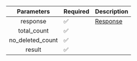 |    Parameters    | Required           | Description             |
|:----------------:|--------------------|-------------------------|
|     response     | :white_check_mark: | [Response](Response.md) |
|   total_count    | :white_check_mark: |                         |
| no_deleted_count | :white_check_mark: |                         |
|      result      | :white_check_mark: |                         |